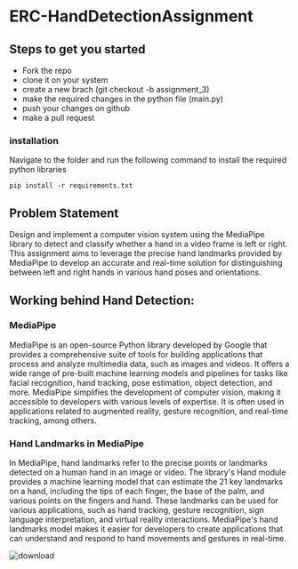 # ERC-HandDetectionAssignment

## Steps to get you started

- Fork the repo
- clone it on your system
- create a new brach (git checkout -b assignment_3)
- make the required changes in the python file (main.py)
- push your changes on github
- make a pull request

### installation 

Navigate to the folder and run the following command to install the required python libraries


    pip install -r requirements.txt


## Problem Statement

Design and implement a computer vision system using the MediaPipe library to detect and classify whether a hand in a video frame is left or right. This assignment aims to leverage the precise hand landmarks provided by MediaPipe to develop an accurate and real-time solution for distinguishing between left and right hands in various hand poses and orientations. 


## Working behind Hand Detection:

### MediaPipe
MediaPipe is an open-source Python library developed by Google that provides a comprehensive suite of tools for building applications that process and analyze multimedia data, such as images and videos. It offers a wide range of pre-built machine learning models and pipelines for tasks like facial recognition, hand tracking, pose estimation, object detection, and more. MediaPipe simplifies the development of computer vision, making it accessible to developers with various levels of expertise. It is often used in applications related to augmented reality, gesture recognition, and real-time tracking, among others.

### Hand Landmarks in MediaPipe
In MediaPipe, hand landmarks refer to the precise points or landmarks detected on a human hand in an image or video. The library's Hand module provides a machine learning model that can estimate the 21 key landmarks on a hand, including the tips of each finger, the base of the palm, and various points on the fingers and hand. These landmarks can be used for various applications, such as hand tracking, gesture recognition, sign language interpretation, and virtual reality interactions. MediaPipe's hand landmarks model makes it easier for developers to create applications that can understand and respond to hand movements and gestures in real-time.

![download](https://github.com/ajinkya110001/ERC-HandDetectionAssignment/assets/120250764/7a23c9cb-4af3-4673-b20a-3d687bd7c09a)
